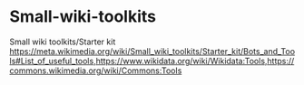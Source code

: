 # Small-wiki-toolkits
Small wiki toolkits/Starter kit
https://meta.wikimedia.org/wiki/Small_wiki_toolkits/Starter_kit/Bots_and_Tools#List_of_useful_tools,https://www.wikidata.org/wiki/Wikidata:Tools,https://commons.wikimedia.org/wiki/Commons:Tools
